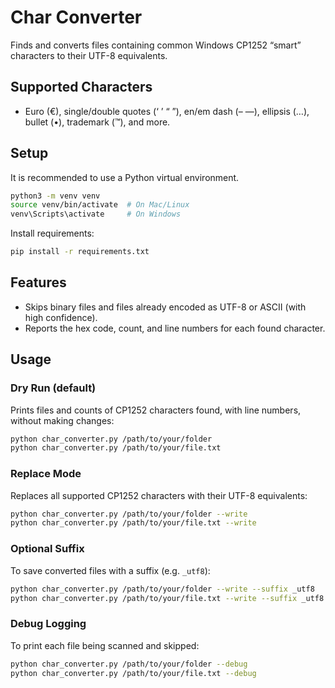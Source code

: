 # Char Converter

Finds and converts files containing common Windows CP1252 “smart” characters to their UTF-8 equivalents.

## Supported Characters

- Euro (€), single/double quotes (‘ ’ “ ”), en/em dash (– —), ellipsis (…), bullet (•), trademark (™), and more.

## Setup

It is recommended to use a Python virtual environment.

```sh
python3 -m venv venv
source venv/bin/activate  # On Mac/Linux
venv\Scripts\activate     # On Windows
```

Install requirements:

```sh
pip install -r requirements.txt
```

## Features

- Skips binary files and files already encoded as UTF-8 or ASCII (with high confidence).
- Reports the hex code, count, and line numbers for each found character.

## Usage

### Dry Run (default)

Prints files and counts of CP1252 characters found, with line numbers, without making changes:

```sh
python char_converter.py /path/to/your/folder
python char_converter.py /path/to/your/file.txt
```

### Replace Mode

Replaces all supported CP1252 characters with their UTF-8 equivalents:

```sh
python char_converter.py /path/to/your/folder --write
python char_converter.py /path/to/your/file.txt --write
```

### Optional Suffix

To save converted files with a suffix (e.g. `_utf8`):

```sh
python char_converter.py /path/to/your/folder --write --suffix _utf8
python char_converter.py /path/to/your/file.txt --write --suffix _utf8
```

### Debug Logging

To print each file being scanned and skipped:

```sh
python char_converter.py /path/to/your/folder --debug
python char_converter.py /path/to/your/file.txt --debug
```
